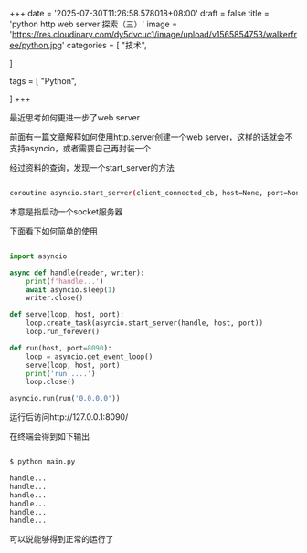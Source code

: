 +++
date = '2025-07-30T11:26:58.578018+08:00'
draft = false
title = 'python http web server 探索（三）'
image = 'https://res.cloudinary.com/dy5dvcuc1/image/upload/v1565854753/walkerfree/python.jpg'
categories = [
    "技术",

]

tags = [
    "Python",

]
+++

最近思考如何更进一步了web server

前面有一篇文章解释如何使用http.server创建一个web server，这样的话就会不支持asyncio，或者需要自己再封装一个

经过资料的查询，发现一个start\_server的方法

```bash

coroutine asyncio.start_server(client_connected_cb, host=None, port=None, *, loop=None, limit=None, family=socket.AF_UNSPEC, flags=socket.AI_PASSIVE, sock=None, backlog=100, ssl=None, reuse_address=None, reuse_port=None, ssl_handshake_timeout=None, start_serving=True)
```

本意是指启动一个socket服务器

下面看下如何简单的使用

```python

import asyncio

async def handle(reader, writer):
    print(f'handle...')
    await asyncio.sleep(1)
    writer.close()

def serve(loop, host, port):
    loop.create_task(asyncio.start_server(handle, host, port))
    loop.run_forever()

def run(host, port=8090):
    loop = asyncio.get_event_loop()
    serve(loop, host, port)
    print('run ....')
    loop.close()

asyncio.run(run('0.0.0.0'))
```

运行后访问http://127.0.0.1:8090/

在终端会得到如下输出

```bash

$ python main.py

handle...
handle...
handle...
handle...
handle...
handle...
```

可以说能够得到正常的运行了